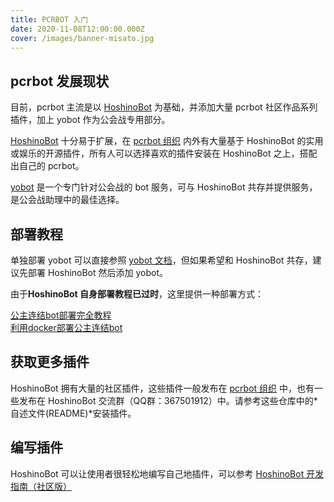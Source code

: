 ```yaml
---
title: PCRBOT 入门
date: 2020-11-08T12:00:00.000Z
cover: /images/banner-misato.jpg
---
```


## pcrbot 发展现状

目前，pcrbot 主流是以 [HoshinoBot](https://github.com/Ice-Cirno/HoshinoBot) 为基础，并添加大量 pcrbot 社区作品系列插件，加上 yobot 作为公会战专用部分。

[HoshinoBot](https://github.com/Ice-Cirno/HoshinoBot) 十分易于扩展，在 [pcrbot 组织](https://github.com/pcrbot) 内外有大量基于 HoshinoBot 的实用或娱乐的开源插件，所有人可以选择喜欢的插件安装在 HoshinoBot 之上，搭配出自己的 pcrbot。

[yobot](https://github.com/pcrbot/yobot) 是一个专门针对公会战的 bot 服务，可与 HoshinoBot 共存并提供服务，是公会战助理中的最佳选择。

## 部署教程

单独部署 yobot 可以直接参照 [yobot 文档](https://yobot.win)，但如果希望和 HoshinoBot 共存，建议先部署 HoshinoBot 然后添加 yobot。

由于**HoshinoBot 自身部署教程已过时**，这里提供一种部署方式：

[公主连结bot部署完全教程](https://blog.di.he.cn/2020/09/22/deploy-a-priconne-bot-on-linux/)  
[利用docker部署公主连结bot](https://www.pcrbot.com/depoly-with-docker/)

## 获取更多插件

HoshinoBot 拥有大量的社区插件，这些插件一般发布在 [pcrbot 组织](https://github.com/pcrbot) 中，也有一些发布在 HoshinoBot 交流群（QQ群：367501912）中。请参考这些仓库中的*自述文件(README)*安装插件。

## 编写插件

HoshinoBot 可以让使用者很轻松地编写自己地插件，可以参考 [HoshinoBot 开发指南（社区版）](https://github.com/pcrbot/hoshinobot-development-documentation/blob/master/README.md)

